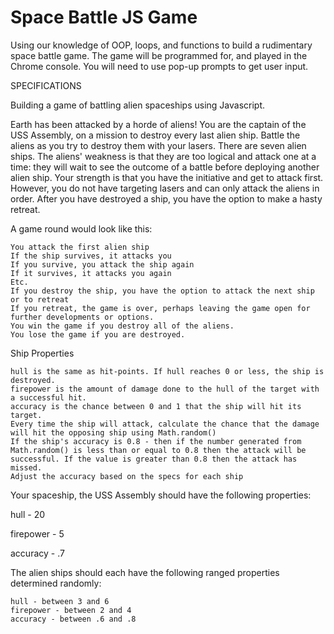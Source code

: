 # Space Battle JS Game

 Using our knowledge of OOP, loops, and functions to build a rudimentary space battle game. The game will be programmed for, and played in the Chrome console. You will need to use pop-up prompts to get user input.

SPECIFICATIONS

Building a game of battling alien spaceships using Javascript.

Earth has been attacked by a horde of aliens! You are the captain of the USS Assembly, on a mission to destroy every last alien ship. Battle the aliens as you try to destroy them with your lasers. There are seven alien ships. The aliens' weakness is that they are too logical and attack one at a time: they will wait to see the outcome of a battle before deploying another alien ship. Your strength is that you have the initiative and get to attack first. However, you do not have targeting lasers and can only attack the aliens in order. After you have destroyed a ship, you have the option to make a hasty retreat.

A game round would look like this:

    You attack the first alien ship
    If the ship survives, it attacks you
    If you survive, you attack the ship again
    If it survives, it attacks you again
    Etc.
    If you destroy the ship, you have the option to attack the next ship or to retreat
    If you retreat, the game is over, perhaps leaving the game open for further developments or options.
    You win the game if you destroy all of the aliens.
    You lose the game if you are destroyed.

Ship Properties

    hull is the same as hit-points. If hull reaches 0 or less, the ship is destroyed.
    firepower is the amount of damage done to the hull of the target with a successful hit.
    accuracy is the chance between 0 and 1 that the ship will hit its target.
    Every time the ship will attack, calculate the chance that the damage will hit the opposing ship using Math.random()
    If the ship's accuracy is 0.8 - then if the number generated from Math.random() is less than or equal to 0.8 then the attack will be successful. If the value is greater than 0.8 then the attack has missed.
    Adjust the accuracy based on the specs for each ship

Your spaceship, the USS Assembly should have the following properties:

hull - 20

firepower - 5

accuracy - .7

The alien ships should each have the following ranged properties determined randomly:

    hull - between 3 and 6
    firepower - between 2 and 4
    accuracy - between .6 and .8
